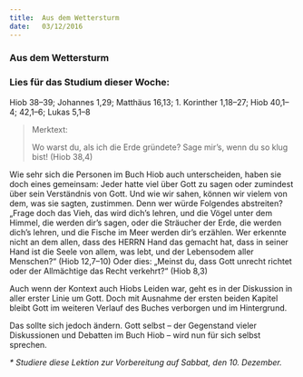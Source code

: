 ```yaml
---
title:  Aus dem Wettersturm
date:   03/12/2016
---
```


### Aus dem Wettersturm 
 
### Lies für das Studium dieser Woche: 
Hiob 38–39; Johannes 1,29; Matthäus 16,13; 1. Korinther 1,18–27; Hiob 40,1–4; 42,1–6; Lukas 5,1–8 

> <p>Merktext:</p> 
> Wo warst du, als ich die Erde gründete? Sage mir’s, wenn du so klug bist! (Hiob 38,4) 

Wie sehr sich die Personen im Buch Hiob auch unterscheiden, haben sie doch eines gemeinsam: Jeder hatte viel über Gott zu sagen oder zumindest über sein Verständnis von Gott. Und wie wir sahen, können wir vielem von dem, was sie sagten, zustimmen. Denn wer würde Folgendes abstreiten? „Frage doch das Vieh, das wird dich’s lehren, und die Vögel unter dem Himmel, die werden dir’s sagen, oder die Sträucher der Erde, die werden dich’s lehren, und die Fische im Meer werden dir’s erzählen. Wer erkennte nicht an dem allen, dass des HERRN Hand das gemacht hat, dass in seiner Hand ist die Seele von allem, was lebt, und der Lebensodem aller Menschen?“ (Hiob 12,7–10) Oder dies: „Meinst du, dass Gott unrecht richtet oder der Allmächtige das Recht verkehrt?“ (Hiob 8,3) 

Auch wenn der Kontext auch Hiobs Leiden war, geht es in der Diskussion in aller erster Linie um Gott. Doch mit Ausnahme der ersten beiden Kapitel bleibt Gott im weiteren Verlauf des Buches verborgen und im Hintergrund. 

Das sollte sich jedoch ändern. Gott selbst – der Gegenstand vieler Diskussionen und Debatten im Buch Hiob – wird nun für sich selbst sprechen. 

_* Studiere diese Lektion zur Vorbereitung auf Sabbat, den 10. Dezember._ 